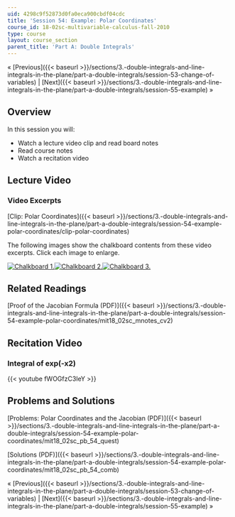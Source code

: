```yaml
---
uid: 4298c9f52873d0fa0eca900cbdf04cdc
title: 'Session 54: Example: Polar Coordinates'
course_id: 18-02sc-multivariable-calculus-fall-2010
type: course
layout: course_section
parent_title: 'Part A: Double Integrals'
---
```


« [Previous]({{< baseurl >}}/sections/3.-double-integrals-and-line-integrals-in-the-plane/part-a-double-integrals/session-53-change-of-variables) | [Next]({{< baseurl >}}/sections/3.-double-integrals-and-line-integrals-in-the-plane/part-a-double-integrals/session-55-example) »

Overview
--------

In this session you will:

*   Watch a lecture video clip and read board notes
*   Read course notes
*   Watch a recitation video

Lecture Video
-------------

### Video Excerpts

[Clip: Polar Coordinates]({{< baseurl >}}/sections/3.-double-integrals-and-line-integrals-in-the-plane/part-a-double-integrals/session-54-example-polar-coordinates/clip-polar-coordinates)

The following images show the chalkboard contents from these video excerpts. Click each image to enlarge.

[![Chalkboard 1.](https://open-learning-course-data-production.s3.amazonaws.com/18-02sc-multivariable-calculus-fall-2010/5ab367bb7c7be8b67950a53a51d35b8a_MIT18_02SC_L18Brds_11a.png)](https://open-learning-course-data-production.s3.amazonaws.com/18-02sc-multivariable-calculus-fall-2010/276b44f4cc07b5383b34191f05596925_MIT18_02SC_L18Brds_11.png "Open in a new window.")[![Chalkboard 2.](https://open-learning-course-data-production.s3.amazonaws.com/18-02sc-multivariable-calculus-fall-2010/936381ccadaec05650773aa0154090a8_MIT18_02SC_L18Brds_12a.png)](https://open-learning-course-data-production.s3.amazonaws.com/18-02sc-multivariable-calculus-fall-2010/7f1559390a4219864a0f9e40945243b2_MIT18_02SC_L18Brds_12.png "Open in a new window.")[![Chalkboard 3.](https://open-learning-course-data-production.s3.amazonaws.com/18-02sc-multivariable-calculus-fall-2010/df9edc9600d708cdf31c732efd200774_MIT18_02SC_L18Brds_13a.png)](https://open-learning-course-data-production.s3.amazonaws.com/18-02sc-multivariable-calculus-fall-2010/56c0fac5bca9794e2e479ad15ff49f82_MIT18_02SC_L18Brds_13.png "Open in a new window.")

Related Readings
----------------

[Proof of the Jacobian Formula (PDF)]({{< baseurl >}}/sections/3.-double-integrals-and-line-integrals-in-the-plane/part-a-double-integrals/session-54-example-polar-coordinates/mit18_02sc_mnotes_cv2)

Recitation Video
----------------

### Integral of exp(-x2)

{{< youtube fWOGfzC3IeY >}}

Problems and Solutions
----------------------

[Problems: Polar Coordinates and the Jacobian (PDF)]({{< baseurl >}}/sections/3.-double-integrals-and-line-integrals-in-the-plane/part-a-double-integrals/session-54-example-polar-coordinates/mit18_02sc_pb_54_quest)

[Solutions (PDF)]({{< baseurl >}}/sections/3.-double-integrals-and-line-integrals-in-the-plane/part-a-double-integrals/session-54-example-polar-coordinates/mit18_02sc_pb_54_comb)

« [Previous]({{< baseurl >}}/sections/3.-double-integrals-and-line-integrals-in-the-plane/part-a-double-integrals/session-53-change-of-variables) | [Next]({{< baseurl >}}/sections/3.-double-integrals-and-line-integrals-in-the-plane/part-a-double-integrals/session-55-example) »